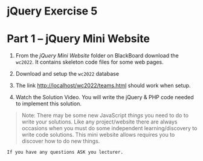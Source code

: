 # jQuery Exercise 5


# Part 1 – jQuery Mini Website


1.	From the *jQuery Mini Website* folder on BlackBoard download the `wc2022`.  It contains skeleton code files for some web pages.  

1.	Download and setup the `wc2022` database

1.	The link [http://localhost/wc2022/teams.html](http://localhost/wc2022/teams.html) should work when setup.

1.	Watch the Solution Video.  You will write the jQuery & PHP code needed to implement this solution.

> Note: There may be some new JavaScript *things* you need to do to write your solutions.  Like any project/website there are always occasions when you must do some independent learning/discovery to write code solutions.  This mini website allows requires you to discover how to do new things.

	If you have any questions ASK you lecturer.
